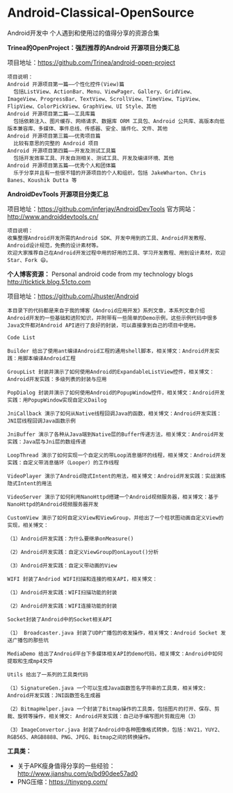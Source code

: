 # Android-Classical-OpenSource
Android开发中 个人遇到和使用过的值得分享的资源合集

**Trinea的OpenProject：强烈推荐的Android 开源项目分类汇总**

项目地址：<https://github.com/Trinea/android-open-project> 
 
	项目说明：
	Android 开源项目第一篇——个性化控件(View)篇
	  包括ListView、ActionBar、Menu、ViewPager、Gallery、GridView、ImageView、ProgressBar、TextView、ScrollView、TimeView、TipView、FlipView、ColorPickView、GraphView、UI Style、其他
	Android 开源项目第二篇——工具库篇
	  包括依赖注入、图片缓存、网络请求、数据库 ORM 工具包、Android 公共库、高版本向低版本兼容库、多媒体、事件总线、传感器、安全、插件化、文件、其他
	Android 开源项目第三篇——优秀项目篇
	  比较有意思的完整的 Android 项目
	Android 开源项目第四篇——开发及测试工具篇
	  包括开发效率工具、开发自测相关、测试工具、开发及编译环境、其他
	Android 开源项目第五篇——优秀个人和团体篇
	  乐于分享并且有一些很不错的开源项目的个人和组织，包括 JakeWharton、Chris Banes、Koushik Dutta 等
	  



**AndroidDevTools 开源项目分类汇总** 

项目地址：<https://github.com/inferjay/AndroidDevTools>
官方网站：<http://www.androiddevtools.cn/> 

 
	项目说明：
	收集整理Android开发所需的Android SDK、开发中用到的工具、Android开发教程、Android设计规范，免费的设计素材等。
	欢迎大家推荐自己在Android开发过程中用的好用的工具、学习开发教程、用到设计素材，欢迎Star、Fork 😄。

**个人博客资源：**
Personal android code from my technology blogs <http://ticktick.blog.51cto.com>
	
项目地址：<https://github.com/Jhuster/Android>

	本目录下的代码都是来自于我的博客《Android应用开发》系列文章，本系列文章介绍Android开发的一些基础和进阶知识，并附带有一些简单的Demo示例，这些示例代码中很多Java文件都对Android API进行了良好的封装，可以直接拿到自己的项目中使用。

	Code List

	Builder 给出了使用ant编译Android工程的通用shell脚本，相关博文：Android开发实践：用脚本编译Android工程

	GroupList 封装并演示了如何使用Android的ExpandableListView控件，相关博文：Android开发实践：多级列表的封装与应用

	PopDialog 封装并演示了如何使用Android的PopupWindow控件，相关博文：Android开发实践：用PopupWindow实现自定义Dailog

	JniCallback 演示了如何从Native线程回调Java的函数，相关博文：Android开发实践：JNI层线程回调Java函数示例

	JniBuffer 演示了各种从Java端到Native层的Buffer传递方法，相关博文：Android开发实践：Java层与Jni层的数组传递

	LoopThread 演示了如何实现一个自定义的带Loop消息循环的线程，相关博文：Android开发实践：自定义带消息循环（Looper）的工作线程

	VideoPlayer 演示了Android隐式Intent的用法，相关博文：Android开发实践：实战演练隐式Intent的用法

	VideoServer 演示了如何利用NanoHttpd搭建一个Android视频服务器，相关博文：基于NanoHttpd的Android视频服务器开发

	CustomView 演示了如何自定义View和ViewGroup，并给出了一个柱状图动画自定义View的实现，相关博文：

	（1）Android开发实践：为什么要继承onMeasure()

	（2）Android开发实践：自定义ViewGroup的onLayout()分析

	（3）Android开发实践：自定义带动画的View

	WIFI 封装了Andriod WIFI扫描和连接的相关API，相关博文：

	（1）Android开发实践：WIFI扫描功能的封装

	（2）Android开发实践：WIFI连接功能的封装

	Socket封装了Android中的Socket相关API

	（1） Broadcaster.java 封装了UDP广播包的收发操作，相关博文：Android Socket 发送广播包的那些坑

	MediaDemo 给出了Android平台下多媒体相关API的demo代码，相关博文：Android中如何提取和生成mp4文件

	Utils 给出了一系列的工具类代码

	（1）SignatureGen.java 一个可以生成Java函数签名字符串的工具类，相关博文: Android开发实践：JNI函数签名生成器

	（2）BitmapHelper.java 一个封装了Bitmap操作的工具类，包括图片的打开、保存、剪裁、旋转等操作，相关博文: Android开发实践：自己动手编写图片剪裁应用（3）

	（3）ImageConvertor.java 封装了Android中各种图像格式转换，包括：NV21，YUY2、RGB565、ARGB8888、PNG、JPEG、Bitmap之间的转换操作。


	 
**工具类：**

 - 关于APK瘦身值得分享的一些经验：<http://www.jianshu.com/p/bd90dee57ad0>
 - PNG压缩：<https://tinypng.com/>
 
 

